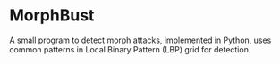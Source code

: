 # MorphBust
A small program to detect morph attacks, implemented in Python, uses common patterns in Local Binary Pattern (LBP) grid for detection.

